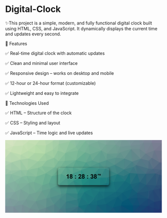 # Digital-Clock
✨This project is a simple, modern, and fully functional digital clock built using HTML, CSS, and JavaScript. It dynamically displays the current time and updates every second.

  🚀 Features


  
  ✅ Real-time digital clock with automatic updates

  ✅ Clean and minimal user interface

  ✅ Responsive design – works on desktop and mobile

  ✅ 12-hour or 24-hour format (customizable)

  ✅ Lightweight and easy to integrate




🚀 Technologies Used


  ✅ HTML – Structure of the clock

  ✅ CSS – Styling and layout

  ✅ JavaScript – Time logic and live updates


![Digital Clock Screenshot](screenshot.png)

